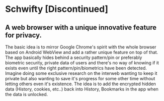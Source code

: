 # Schwifty [Discontinued]
## A web browser with a unique innovative feature for privacy.
The basic idea is to mirror Google Chrome's spirit with the whole browser based on Android WebView and add a rather unique feature on top of that.
The app basically hides behind a security pattern/pin or preferably biometric security, private data of users and there's no way of knowing if it exists even until the right pattern/pin/biometrics have been detected.
Imagine doing some exclusive research on the interweb wanting to keep it private but also wanting to save it's progress for some other time without letting others even it's existence.
The idea is to add the encrypted hidden data (History, cookies, etc..) back into History, Bookmarks in the app when the data is unlocked.
